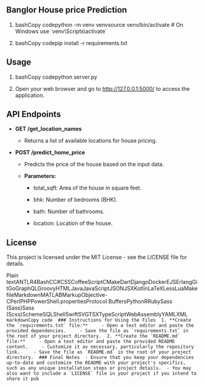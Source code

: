 Banglor House price Prediction
------------------------------



1.  bashCopy codepython -m venv venvsource venv/bin/activate # On Windows use \`venv\\Scripts\\activate\`
    
2.  bashCopy codepip install -r requirements.txt
    

Usage
-----

1.  bashCopy codepython server.py
    
2.  Open your web browser and go to http://127.0.0.1:5000/ to access the application.
    

API Endpoints
-------------

*   **GET /get\_location\_names**
    
    *   Returns a list of available locations for house pricing.
        
*   **POST /predict\_home\_price**
    
    *   Predicts the price of the house based on the input data.
        
    *   **Parameters:**
        
        *   total\_sqft: Area of the house in square feet.
            
        *   bhk: Number of bedrooms (BHK).
            
        *   bath: Number of bathrooms.
            
        *   location: Location of the house.
            

License
-------

This project is licensed under the MIT License - see the LICENSE file for details.

Plain textANTLR4BashCC#CSSCoffeeScriptCMakeDartDjangoDockerEJSErlangGitGoGraphQLGroovyHTMLJavaJavaScriptJSONJSXKotlinLaTeXLessLuaMakefileMarkdownMATLABMarkupObjective-CPerlPHPPowerShell.propertiesProtocol BuffersPythonRRubySass (Sass)Sass (Scss)SchemeSQLShellSwiftSVGTSXTypeScriptWebAssemblyYAMLXML``   markdownCopy code  ### Instructions for Using the Files  1. **Create the `requirements.txt` file:**     - Open a text editor and paste the provided dependencies.     - Save the file as `requirements.txt` in the root of your project directory.  2. **Create the `README.md` file:**     - Open a text editor and paste the provided README content.     - Customize it as necessary, particularly the repository link.     - Save the file as `README.md` in the root of your project directory.  ### Final Notes  - Ensure that you keep your dependencies up-to-date and customize the README with your project's specifics, such as any unique installation steps or project details.  - You may also want to include a `LICENSE` file in your project if you intend to share it pub   ``
